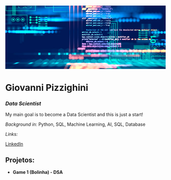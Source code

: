 <p align="center">
  <img src="https://github.com/giopizzighini/data_science_projects/blob/main/data-science-banner.jpg" height="200" width="1100"/ >
</p>

# Giovanni Pizzighini
### *Data Scientist*

My main goal is to become a Data Scientist and this is just a start!

*Background in:* Python, SQL, Machine Learning, AI, SQL, Database

*Links:*

 [LinkedIn](https://www.linkedin.com/in/giopizzighinianalyst)

## Projetos:

* **Game 1 (Bolinha) - DSA**
